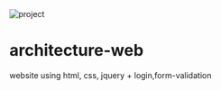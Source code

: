 
<img src="https://github.com/krystyna-lyn/krystyna-portfolio.github.io/blob/master/images/project-2.png" alt="project">

# architecture-web
website using html, css, jquery + login,form-validation
